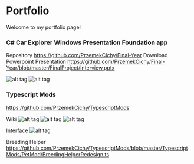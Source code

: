 # Portfolio

Welcome to my portfolio page!



### C# Car Explorer Windows Presentation Foundation app
Repository https://github.com/PrzemekCichy/Final-Year
Download Powerpoint Presentation https://github.com/PrzemekCichy/Final-Year/blob/master/FinalProject/Interview.pptx

![alt tag](http://i.imgur.com/e7uqlL1.png)
![alt tag](http://i.imgur.com/HeVwmzX.png)

### Typescript Mods
https://github.com/PrzemekCichy/TypescriptMods

Wiki
![alt tag](http://i.imgur.com/U55GDLi.png)
![alt tag](http://i.imgur.com/1xixqpG.png)
![alt tag](http://i.imgur.com/Bgau3wK.png)

Interface
![alt tag](http://i.imgur.com/aUEXltd.png)

Breeding Helper
https://github.com/PrzemekCichy/TypescriptMods/blob/master/TypescriptMods/PetMod/BreedingHelperRedesign.ts
